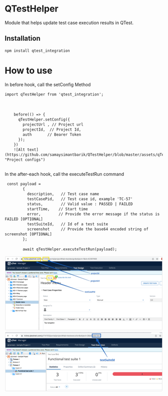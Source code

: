 
# QTestHelper

Module that helps update test case execution results in QTest.


## Installation
```
npm install qtest_integration
```

# How to use

In before hook, call the setConfig Method
```
import qTestHelper from 'qtest_integration';



    before(() => {
      qTestHelper.setConfig({
        projectUrl , // Project url
        projectId,  // Project Id,
        auth       // Bearer Token
      });
    })
    ![Alt text](https://github.com/samaysimantbarik/QTestHelper/blob/master/assets/qTestHelper_scn0.png "Project configs")
    
```
In the after-each hook, call the executeTestRun command
```
 const payload =
        {
          description,   // Test case name
          testCasePid,   // Test case id, example 'TC-57'
          status,        // Valid value : PASSED | FAILED
          startTime,    // Start time
          error,        // Provide the error message if the status is FAILED [OPTIONAL]
          testSuiteId,   // Id of a test suite
          screenshot     // Provide the base64 encoded string of screenshot [OPTIONAL]
        };

        await qTestHelper.executeTestRun(payload);

```

![Alt text](https://github.com/samaysimantbarik/QTestHelper/blob/master/assets/qTestHelper_scn1.png "Ref1")
![Alt text](https://github.com/samaysimantbarik/QTestHelper/blob/master/assets/qTestHelper_scn2.png "Ref2")